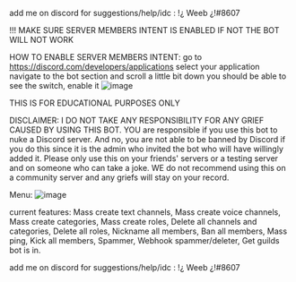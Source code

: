 add me on discord for suggestions/help/idc : !¿ Weeb ¿!#8607

!!! MAKE SURE SERVER MEMBERS INTENT IS ENABLED IF NOT THE BOT WILL NOT WORK

HOW TO ENABLE SERVER MEMBERS INTENT:
go to https://discord.com/developers/applications
select your application
navigate to the bot section and scroll a little bit down
you should be able to see the switch, enable it
![image](https://user-images.githubusercontent.com/66090923/112204012-ef1d8300-8bf1-11eb-9d14-3d93b6f10419.png)

THIS IS FOR EDUCATIONAL PURPOSES ONLY

DISCLAIMER: I DO NOT TAKE ANY RESPONSIBILITY FOR ANY GRIEF CAUSED BY USING THIS BOT.
YOU are responsible if you use this bot to nuke a Discord server. And no, you are not able to be banned by Discord if you do this since it is the admin who invited the bot who will have willingly added it. Please only use this on your friends' servers or a testing server and on someone who can take a joke. WE do not recommend using this on a community server and any griefs will stay on your record.

Menu:
![image](https://user-images.githubusercontent.com/66090923/113795979-80c5de00-9724-11eb-90e0-5d38b8bbf03c.png)

current features:
Mass create text channels,
Mass create voice channels,
Mass create categories,
Mass create roles,
Delete all channels and categories,
Delete all roles,
Nickname all members,
Ban all members,
Mass ping,
Kick all members,
Spammer,
Webhook spammer/deleter,
Get guilds bot is in.



add me on discord for suggestions/help/idc : !¿ Weeb ¿!#8607
